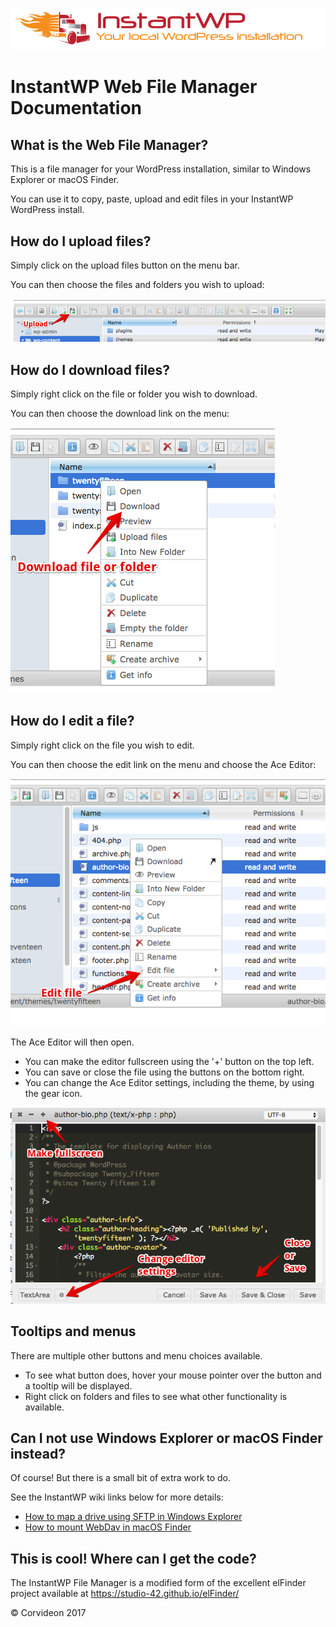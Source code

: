 ![](img/logo-top.png)

# InstantWP Web File Manager Documentation

    
## What is the Web File Manager?

This is a file manager for your WordPress installation, similar to Windows Explorer or macOS Finder. 

You can use it to copy, paste, upload and edit files in your InstantWP WordPress install.

## How do I upload files?

Simply click on the upload files button on the menu bar. 

You can then choose the files and folders you wish to upload:

![](img/upload-files-help.png)


## How do I download files?

Simply right click on the file or folder you wish to download. 

You can then choose the download link on the menu:

![](img/download-files-help.png)


## How do I edit a file?

Simply right click on the file you wish to edit. 

You can then choose the edit link on the menu and choose the Ace Editor:

![](img/edit-file-help.png)

The Ace Editor will then open. 

 * You can make the editor fullscreen using the '+' button on the top left.
 * You can save or close the file using the buttons on the bottom right.
 * You can change the Ace Editor settings, including the theme, by using the gear icon.

![](img/editor-help.png)

## Tooltips and menus

There are multiple other buttons and menu choices available. 

* To see what  button does, hover your mouse pointer over the button and a tooltip will be displayed.
* Right click on folders and files to see what other functionality is available.


## Can I not use Windows Explorer or macOS Finder instead?

Of course! 
But there is a small bit of extra work to do.

See the InstantWP wiki links below for more details:

* [How to map a drive using SFTP in Windows Explorer](https://github.com/corvideon/InstantWP/wiki/Map-a-drive-using-SFTP-on-Windows)
* [How to mount WebDav in macOS Finder](https://github.com/corvideon/InstantWP/wiki/WebDav-Server-on-macOS)


## This is cool! Where can I get the code?

The InstantWP File Manager is a modified form of the excellent elFinder project available at [https://studio-42.github.io/elFinder/ ](https://studio-42.github.io/elFinder/)

&copy; Corvideon 2017
